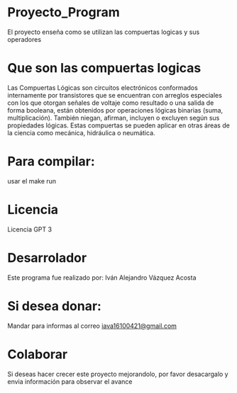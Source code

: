 # Proyecto_Program
El proyecto enseña como se utilizan las compuertas logicas y sus operadores

# Que son las compuertas logicas
Las Compuertas Lógicas son circuitos electrónicos conformados internamente por transistores que se encuentran con arreglos especiales con los que otorgan señales de voltaje como resultado o una salida de forma booleana, están obtenidos por operaciones lógicas binarias (suma, multiplicación). También niegan, afirman, incluyen o excluyen según sus propiedades lógicas. Estas compuertas se pueden aplicar en otras áreas de la ciencia como mecánica, hidráulica o neumática.

# Para compilar: 
usar el make run 

# Licencia 
Licencia GPT 3

# Desarrolador
Este programa fue realizado por: 
Iván Alejandro Vázquez Acosta

# Si desea donar: 
Mandar para informas al correo iava16100421@gmail.com

# Colaborar
Si deseas hacer crecer este proyecto mejorandolo, por favor desacargalo y envia información para observar el avance
